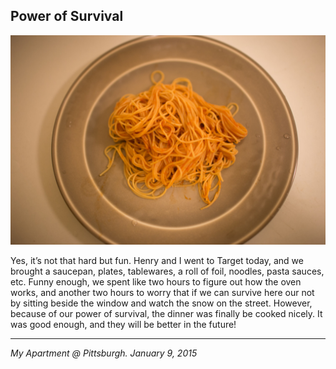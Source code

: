 ## Power of Survival

![](../../images/survival.jpg)

Yes, it’s not that hard but fun. Henry and I went to Target today, and we brought a saucepan, plates, tablewares, a roll of foil, noodles, pasta sauces, etc. Funny enough, we spent like two hours to figure out how the oven works, and another two hours to worry that if we can survive here our not by sitting beside the window and watch the snow on the street. However, because of our power of survival, the dinner was finally be cooked nicely. It was good enough, and they will be better in the future!

---

*My Apartment @ Pittsburgh. January 9, 2015*
